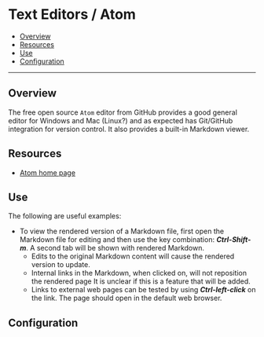 # Text Editors / Atom

* [Overview](#overview)
* [Resources](#resources)
* [Use](#use)
* [Configuration](#configuration)

--------------------------

## Overview

The free open source `Atom` editor from GitHub provides a good general editor for Windows and Mac (Linux?)
and as expected has Git/GitHub integration for version control.
It also provides a built-in Markdown viewer.

## Resources

* [Atom home page](https://atom.io/)

## Use

The following are useful examples:

* To view the rendered version of a Markdown file,
first open the Markdown file for editing and then use the key combination:  ***Ctrl-Shift-m***.
A second tab will be shown with rendered Markdown.
	+ Edits to the original Markdown content will cause the rendered version to update.
	+ Internal links in the Markdown, when clicked on, will not reposition the rendered page
	It is unclear if this is a feature that will be added.
	+ Links to external web pages can be tested by using ***Ctrl-left-click*** on the link.
	The page should open in the default web browser.

## Configuration
